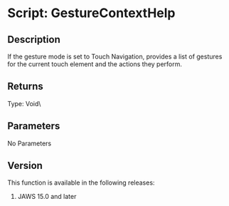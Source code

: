 # Script: GestureContextHelp

## Description

If the gesture mode is set to Touch Navigation, provides a list of
gestures for the current touch element and the actions they perform.

## Returns

Type: Void\

## Parameters

No Parameters

## Version

This function is available in the following releases:

1.  JAWS 15.0 and later
